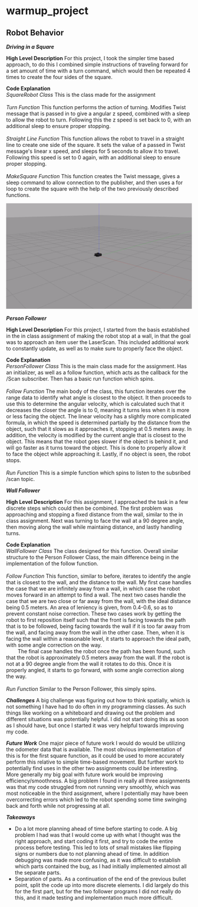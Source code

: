 # warmup_project

## Robot Behavior

__*Driving in a Square*__

__High Level Description__
For this project, I took the simpler time based approach, to do this I combined simple instructions of traveling forward for a set amount of time with a turn command, which would then be repeated 4 times to create the four sides of the square.

__Code Explanation__
</br>*SquareRobot Class*
    This is the class made for the assignment</br>
</br>*Turn Function*
    This function performs the action of turning. Modifies Twist message that is passed in to give a angular z speed, combined with a sleep to allow the robot to turn. Following this the z speed is set back to 0, with an additional sleep to ensure proper stopping.</br>
</br>*Straight Line Function*
    This function allows the robot to travel in a straight line to create one side of the square. It sets the value of a passed in Twist message's linear x speed, and sleeps for 5 seconds to allow it to travel. Following this speed is set to 0 again, with an additional sleep to ensure proper stopping.</br>
</br>*MakeSquare Function*
    This function creates the Twist message, gives a sleep command to allow connection to the publisher, and then uses a for loop to create the square with the help of the two previously described functions.

![Driving in a Square](./make_square.gif)



__*Person Follower*__

__High Level Description__
    For this project, I started from the basis established in the in class assignment of making the robot stop at a wall, in that the goal was to approach an item user the LaserScan. This included additional work to constantly update, as well as to make sure to properly face the object.

__Code Explanation__
</br>*PersonFollower Class*
    This is the main class made for the assignment. Has an initializer, as well as a follow function, which acts as the callback for the /Scan subscriber. Then has a basic run function which spins.</br>
</br>*Follow Function*
    The main body of the class, this function iterates over the range data to identify what angle is closest to the object. It then proceeds to use this to determine the angular velocity, which is calculated such that it decreases the closer the angle is to 0, meaning it turns less when it is more or less facing the object. The linear velocity has a slightly more complicated formula, in which the speed is determined partially by the distance from the object, such that it slows as it approaches it, stopping at 0.5 meters away. In addition, the velocity is modified by the current angle that is closest to the object. This means that the robot goes slower if the object is behind it, and will go faster as it turns toward the object. This is done to properly allow it to face the object while approaching it. Lastly, if no object is seen, the robot stops.</br>
</br>*Run Function*
    This is a simple function which spins to listen to the subsribed /scan topic.  

__*Wall Follower*__

__High Level Description__
    For this assignment, I approached the task in a few discrete steps which could then be combined. The first problem was approaching and stopping a fixed distance from the wall, similar to the in class assignment. Next was turning to face the wall at a 90 degree angle, then moving along the wall while maintaing distance, and lastly handling turns.
    
__Code Explanation__
</br>*WallFollower Class*
    The class designed for this function. Overall similar structure to the Person Follower Class, the main difference being in the implementation of the follow function.</br>
</br>*Follow Function*
    This function, similar to before, iterates to identify the angle that is closest to the wall, and the distance to the wall. My first case handles the case that we are infinitely away from a wall, in which case the robot moves forward in an attempt to find a wall. The next two cases handle the case that we are two close or far away from the wall, with the ideal distance being 0.5 meters. An area of leniency is given, from 0.4-0.6, so as to prevent constant noise correction. These two cases work by getting the robot to first reposition itself such that the front is facing towards the path that is to be followed, being facing towards the wall if it is too far away from the wall, and facing away from the wall in the other case. Then, when it is facing the wall within a reasonable level, it starts to approach the ideal path, with some angle correction on the way.</br>
&nbsp;&nbsp;&nbsp;&nbsp;&nbsp;&nbsp;&nbsp;&nbsp;The final case handles the robot once the path has been found, such that the robot is approximately 0.5 meters away from the wall. If the robot is not at a 90 degree angle from the wall it rotates to do this. Once it is properly angled, it starts to go forward, with some angle correction along the way.</br>
</br>*Run Function*
Similar to the Person Follower, this simply spins.
  
  
  
__*Challenges*__
    A big challenge was figuring out how to think spatially, which is not something I have had to do often in my programming classes. As such things like working on a whiteboard and drawing out the problem and different situations was potentially helpful. I did not start doing this as soon as I should have, but once I started it was very helpful towards improving my code.



__*Future Work*__
    One major piece of future work I would do would be utilizing the odometer data that is available. The most obvious implementation of this is for the first square function, as it could be used to more accurately perform this relative to simple time-based movement. But further work to potentially find uses in the other two assignments could be interesting. More generally my big goal with future work would be improving efficiency/smoothness. A big problem I found in really all three assignments was that my code struggled from not running very smoothly, which was most noticeable in the third assignment, where I potentially may have been overcorrecting errors which led to the robot spending some time swinging back and forth while not progressing at all.



__*Takeaways*__
* Do a lot more planning ahead of time before starting to code. A big problem I had was that I would come up with what I thought was the right approach, and start coding it first, and try to code the entire process before testing. This led to lots of small mistakes like flipping signs or numbers due to not planning ahead of time. In addition debugging was made more confusing, as it was difficult to establish which parts contained the bug, as I had initially implemented almost all the separate parts.
* Separation of parts. As a continuation of the end of the previous bullet point, split the code up into more discrete elements. I did largely do this for the first part, but for the two follower programs I did not really do this, and it made testing and implementation much more difficult.
